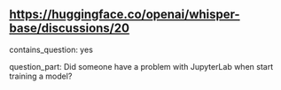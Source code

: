## https://huggingface.co/openai/whisper-base/discussions/20

contains_question: yes

question_part: Did someone have a problem with JupyterLab when start training a model?